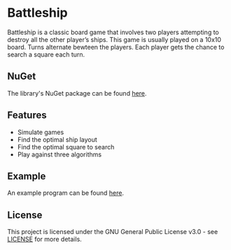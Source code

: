 # Battleship
Battleship is a classic board game that involves two players attempting to destroy all the other player’s ships. This game is usually played on a 10x10 board. Turns alternate bewteen the players. Each player gets the chance to search a square each turn.

## NuGet
The library's NuGet package can be found [here](https://www.nuget.org/packages/Battleship/).

## Features
- Simulate games
- Find the optimal ship layout
- Find the optimal square to search
- Play against three algorithms

## Example
An example program can be found [here](https://github.com/asdia0/Battleship/tree/main/src/Battleship.Example/Program.cs).

## License
This project is licensed under the GNU General Public License v3.0 - see [LICENSE](https://github.com/asdia0/Battleship/blob/main/LICENSE) for more details.

